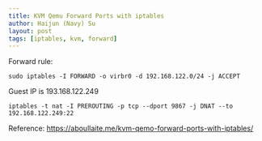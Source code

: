 ```yaml
---
title: KVM Qemu Forward Ports with iptables
author: Haijun (Navy) Su
layout: post
tags: [iptables, kvm, forward]
---
```

Forward rule:
```
sudo iptables -I FORWARD -o virbr0 -d 192.168.122.0/24 -j ACCEPT
```

Guest IP is 193.168.122.249
```
iptables -t nat -I PREROUTING -p tcp --dport 9867 -j DNAT --to 192.168.122.249:22
```


Reference:
<https://aboullaite.me/kvm-qemo-forward-ports-with-iptables/>
